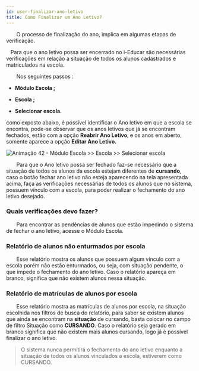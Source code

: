 ```yaml
---
id: user-finalizar-ano-letivo
title: Como Finalizar um Ano Letivo?
---
```


<div class="justificado">

&nbsp;&nbsp;&nbsp;&nbsp;&nbsp;&nbsp;&nbsp;O processo de finalização do ano, implica em algumas etapas de verificação.

&nbsp;&nbsp;&nbsp;Para que o ano letivo possa ser encerrado no i-Educar são necessárias verificações em relação a situação de todos os alunos cadastrados e matriculados na escola. 

&nbsp;&nbsp;&nbsp;&nbsp;&nbsp;&nbsp;&nbsp;Nos seguintes passos :

* **Módulo Escola ;**

* **Escola ;**

* **Selecionar escola.**

como exposto abaixo, é possível identificar o Ano letivo em que a escola se encontra, pode-se observar que os anos letivos que já se encontram fechados, estão com a opção **Reabrir Ano Letivo**, e os anos em aberto, somente aparece a opção **Editar Ano Letivo.**

![Animação 42 - Módulo Escola >> Escola >> Selecionar escola](../img/user-docs/finalizar_ano_letivo.gif)

&nbsp;&nbsp;&nbsp;&nbsp;&nbsp;&nbsp;&nbsp;Para que o Ano letivo possa ser fechado faz-se necessário que a situação de todos os alunos da escola estejam diferentes de **cursando**, caso o botão fechar ano letivo não esteja aparecendo na tela apresentada acima, faça as verificações necessárias de todos os alunos que no sistema, possuem vínculo com a escola, para poder realizar o fechamento do ano letivo desejado.


### Quais verificações devo fazer?

&nbsp;&nbsp;&nbsp;&nbsp;&nbsp;&nbsp;&nbsp;Para encontrar as pendências de alunos que estão impedindo o sistema de fechar o ano letivo, acesse o Módulo Escola.

### Relatório de alunos não enturmados por escola

&nbsp;&nbsp;&nbsp;&nbsp;&nbsp;&nbsp;&nbsp;Esse relatório mostra os alunos que possuem algum vínculo com a escola porém não estão enturmados, ou seja, com situação pendente, o que impede o fechamento do ano letivo. Caso o relatório apareça em branco, significa que não existem alunos nessa situação.

### Relatório de matrículas de alunos por escola

&nbsp;&nbsp;&nbsp;&nbsp;&nbsp;&nbsp;&nbsp;Esse relatório mostra as matrículas de alunos por escola, na situação escolhida nos filtros de busca do relatório, para saber se existem alunos que ainda se encontram na **situação** de cursando, basta colocar no campo de filtro Situação como **CURSANDO**. Caso o relatório seja gerado em branco significa que não existem mais alunos cursando, logo já é possível finalizar o ano letivo.

> O sistema nunca permitirá o fechamento do ano letivo enquanto a situação de todos os alunos vinculados a escola, estiverem como CURSANDO.

</div>

